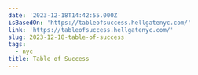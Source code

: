 ```yaml
---
date: '2023-12-18T14:42:55.000Z'
isBasedOn: 'https://tableofsuccess.hellgatenyc.com/'
link: 'https://tableofsuccess.hellgatenyc.com/'
slug: 2023-12-18-table-of-success
tags:
  - nyc
title: Table of Success
---
```


